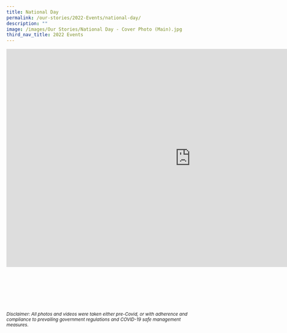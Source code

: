 ```yaml
---
title: National Day
permalink: /our-stories/2022-Events/national-day/
description: ""
image: /images/Our Stories/National Day - Cover Photo (Main).jpg
third_nav_title: 2022 Events
---
```


<iframe allowfullscreen="true" height="569" width="960" frameborder="0" src="https://docs.google.com/presentation/d/e/2PACX-1vSO2caHE6Fi75044KvSXUlb1kt7o3FpDW8grpJlwW7QI-R2rimo3kTjf9uEzWJsaKHDhMI2wiUOjpID/embed?start=true&amp;loop=true&amp;delayms=3000"></iframe>


<br><br><br><br><br><br>
<sup><em>Disclaimer: All photos and videos were taken either pre-Covid, or with adherence and compliance to prevailing government regulations and COVID-19 safe management measures.<em></em></em></sup>